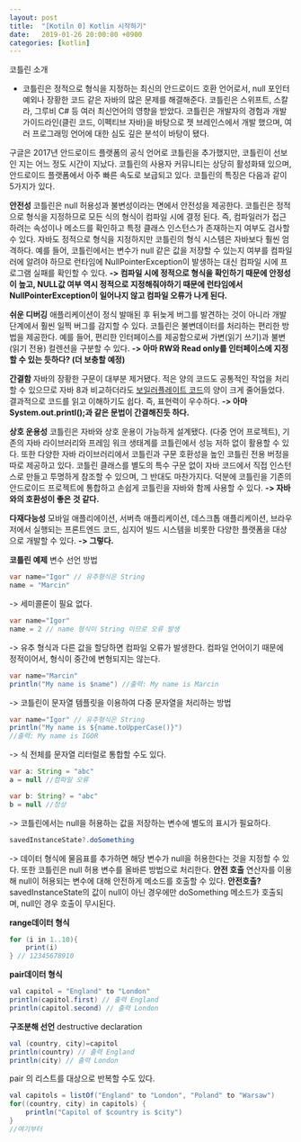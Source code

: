 ```yaml
---
layout: post
title:  "[Kotiln 0] Kotlin 시작하기"
date:   2019-01-26 20:00:00 +0900
categories: [kotlin]
---
```


코틀린 소개
- 코틀린은 정적으로 형식을 지정하는 최신의 안드로이드 호환 언어로서, null 포인터 예외나 장황한 코드 같은 자바의 많은 문제를 해결해준다. 코틀린은 스위프트, 스칼라, 그루비 C# 등 여러 최신언어의 영향을 받았다. 코틀린은 개발자의 경험과 개발 가이드라인(클린 코드, 이펙티브 자바)을 바탕으로 젯 브레인스에서 개발 했으며, 여러 프로그래밍 언어에 대한 심도 깊은 분석이 바탕이 됐다.

구글은 2017년 안드로이드 플랫폼의 공식 언어로 코틀린을 추가했지만, 코틀린이 선보인 지는 어느 정도 시간이 지났다. 코틀린의 사용자 커뮤니티는 상당히 활성화돼 있으며, 안드로이드 플랫폼에서 아주 빠른 속도로 보급되고 있다.
코틀린의 특징은 다음과 같이 5가지가 있다.

**안전성**
코틀린은 null 허용성과 불변성이라는 면에서 안전성을 제공한다. 코틀린은 정적으로 형식을 지정하므로 모든 식의 형식이 컴파일 시에 결정 된다. 즉, 컴파일러가 접근하려는 속성이나 메소드를 확인하고 특정 클래스 인스턴스가 존재하는지 여부도 검사할 수 있다. 자바도 정적으로 형식을 지정하지만 코틀린의 형식 시스템은 자바보다 훨씬 엄격하다. 예를 들어, 코틀린에서는 변수가 null 같은 값을 저장할 수 있는지 여부를 컴파일러에 알려야 하므로 런타임에 NullPointerException이 발생하는 대신 컴파일 시에 프로그램 실패를 확인할 수 있다.
**-> 컴파일 시에 정적으로 형식을 확인하기 때문에 안정성이 높고, NULL값 여부 역시 정적으로 지정해줘야하기 때문에 런타임에서 NullPointerException이 일어나지 않고 컴파일 오류가 나게 된다.**

**쉬운 디버깅**
애플리케이션이 정식 발매된 후 뒤늦게 버그를 발견하는 것이 아니라 개발 단계에서 훨씬 일찍 버그를 감지할 수 있다. 코틀린은 불변데이터를 처리하는 편리한 방법을 제공한다. 예를 들어, 편리한 인터페이스를 제공함으로써 가변(읽기 쓰기)과 불변(읽기 전용) 컬렌션을 구분할 수 있다.
**-> 아마 RW와 Read only를 인터페이스에 지정할 수 있는 듯하다? (더 보충할 예정)**

**간결함**
자바의 장황한 구문이 대부분 제거됐다. 적은 양의 코드도 공통적인 작업을 처리할 수 있으므로 자바 8과 비교하더라도 [보일러플레이트 코드]의 양이 크게 줄어들었다. 결과적으로 코드를 읽고 이해하기도 쉽다. 즉, 표현력이 우수하다.
**-> 아마 System.out.printl();과 같은 문법이 간결해진듯 하다.**

**상호 운용성**
코틀린은 자바와 상호 운용이 가능하게 설계됐다. (다중 언어 프로젝트), 기존의 자바 라이브러리와 프레임 워크 생태계를 코틀린에서 성능 저하 없이 활용할 수 있다. 또한 다양한 자바 라이브러리에서 코틀린과 구문 호환성을 높인 코틀린 전용 버정을 따로 제공하고 있다. 코틀린 클래스를 별도의 특수 구문 없이 자바 코드에서 직접 인스턴스로 만들고 투명하게 참조할 수 있으며, 그 반대도 마찬가지다. 덕분에 코틀린을 기존의 안드로이드 프로젝트에 통합하고 손쉽게 코틀린을 자바와 함께 사용할 수 있다.
**-> 자바와의 호환성이 좋은 것 같다.**

**다재다능성**
모바일 애플리에이션, 서버측 애플리케이션, 데스크톱 애플리케이션, 브라우저에서 실행되는 프론트엔드 코드, 심지어 빌드 시스템을 비롯한 다양한 플랫폼을 대상으로 개발할 수 있다.
**-> 그렇다.**

**코틀린 예제**
변수 선언 방법
~~~java
var name="Igor" // 유추형식은 String
name = "Marcin"
~~~
-> 세미콜론이 필요 없다.

~~~java
var name="Igor"
name = 2 // name 형식이 String 이므로 오류 발생
~~~
-> 유추 형식과 다른 값을 할당하면 컴파일 오류가 발생한다. 컴파일 언어이기 때문에 정적이어서, 형식이 중간에 변형되지는 않는다.

~~~java
var name="Marcin"
println("My name is $name") //출력: My name is Marcin
~~~
-> 코틀린이 문자열 템플릿을 이용하여 다중 문자열을 처리하는 방법
~~~java
var name="Igor" // 유추형식은 String
println("My name is ${name.toUpperCase()}")
//출력: My name is IGOR
~~~
-> 식 전체를 문자열 리터럴로 통합할 수도 있다.

~~~java
var a: String = "abc"
a = null //컴파일 오류

var b: String? = "abc"
b = null //정상
~~~
-> 코틀린에서는 null을 허용하는 값을 저장하는 변수에 별도의 표시가 필요하다.

~~~java
savedInstanceState?.doSomething
~~~
-> 데이터 형식에 물음표를 추가하면 해당 변수가 null을 허용한다는 것을 지정할 수 있다. 또한 코틀린은 null 허용 변수를 올바른 방법으로 처리한다. **안전 호출** 연산자를 이용해 null이 허용되는 변수에 대해 안전하게 메소드를 호출할 수 있다.
**안전호출?**
savedInstanceState의 값이 null이 아닌 경우에만 doSomething 메소드가 호출되며, null인 경우 호출이 무시된다.

**range데이터 형식**
~~~java
for (i in 1..10){
	print(i)
} // 12345678910
~~~

**pair데이터 형식**
~~~java
val capitol = "England" to "London"
println(capitol.first) // 출력 England
println(capitol.second) // 출력 London
~~~

**구조분해 선언** destructive declaration
~~~java
val (country, city)=capitol
println(country) // 출력 England
println(city) // 출력 London
~~~

pair 의 리스트를 대상으로 반복할 수도 있다.
~~~java
val capitols = listOf("England" to "London", "Poland" to "Warsaw")
for((country, city) in capitols) {
	println("Capitol of $country is $city")
}
//여기부터

~~~~




[보일러플레이트 코드]: https://en.wikipedia.org/wiki/Boilerplate_code
